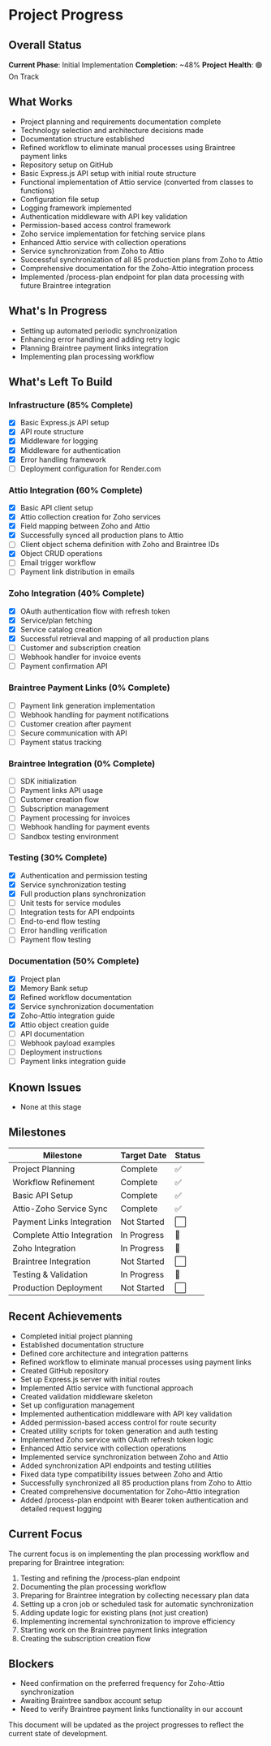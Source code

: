 # Project Progress

## Overall Status

**Current Phase**: Initial Implementation
**Completion**: ~48%
**Project Health**: 🟢 On Track

## What Works

- Project planning and requirements documentation complete
- Technology selection and architecture decisions made
- Documentation structure established
- Refined workflow to eliminate manual processes using Braintree payment links
- Repository setup on GitHub
- Basic Express.js API setup with initial route structure
- Functional implementation of Attio service (converted from classes to functions)
- Configuration file setup
- Logging framework implemented
- Authentication middleware with API key validation
- Permission-based access control framework
- Zoho service implementation for fetching service plans
- Enhanced Attio service with collection operations
- Service synchronization from Zoho to Attio
- Successful synchronization of all 85 production plans from Zoho to Attio
- Comprehensive documentation for the Zoho-Attio integration process
- Implemented /process-plan endpoint for plan data processing with future Braintree integration

## What's In Progress

- Setting up automated periodic synchronization
- Enhancing error handling and adding retry logic
- Planning Braintree payment links integration
- Implementing plan processing workflow

## What's Left To Build

### Infrastructure (85% Complete)

- [x] Basic Express.js API setup
- [x] API route structure
- [x] Middleware for logging
- [x] Middleware for authentication
- [x] Error handling framework
- [ ] Deployment configuration for Render.com

### Attio Integration (60% Complete)

- [x] Basic API client setup
- [x] Attio collection creation for Zoho services
- [x] Field mapping between Zoho and Attio
- [x] Successfully synced all production plans to Attio
- [ ] Client object schema definition with Zoho and Braintree IDs
- [x] Object CRUD operations
- [ ] Email trigger workflow
- [ ] Payment link distribution in emails

### Zoho Integration (40% Complete)

- [x] OAuth authentication flow with refresh token
- [x] Service/plan fetching
- [x] Service catalog creation
- [x] Successful retrieval and mapping of all production plans
- [ ] Customer and subscription creation
- [ ] Webhook handler for invoice events
- [ ] Payment confirmation API

### Braintree Payment Links (0% Complete)

- [ ] Payment link generation implementation
- [ ] Webhook handling for payment notifications
- [ ] Customer creation after payment
- [ ] Secure communication with API
- [ ] Payment status tracking

### Braintree Integration (0% Complete)

- [ ] SDK initialization
- [ ] Payment links API usage
- [ ] Customer creation flow
- [ ] Subscription management
- [ ] Payment processing for invoices
- [ ] Webhook handling for payment events
- [ ] Sandbox testing environment

### Testing (30% Complete)

- [x] Authentication and permission testing
- [x] Service synchronization testing
- [x] Full production plans synchronization
- [ ] Unit tests for service modules
- [ ] Integration tests for API endpoints
- [ ] End-to-end flow testing
- [ ] Error handling verification
- [ ] Payment flow testing

### Documentation (50% Complete)

- [x] Project plan
- [x] Memory Bank setup
- [x] Refined workflow documentation
- [x] Service synchronization documentation
- [x] Zoho-Attio integration guide
- [x] Attio object creation guide
- [ ] API documentation
- [ ] Webhook payload examples
- [ ] Deployment instructions
- [ ] Payment links integration guide

## Known Issues

- None at this stage

## Milestones

| Milestone                  | Target Date | Status |
| -------------------------- | ----------- | ------ |
| Project Planning           | Complete    | ✅     |
| Workflow Refinement        | Complete    | ✅     |
| Basic API Setup            | Complete    | ✅     |
| Attio-Zoho Service Sync    | Complete    | ✅     |
| Payment Links Integration  | Not Started | ⬜     |
| Complete Attio Integration | In Progress | 🔄     |
| Zoho Integration           | In Progress | 🔄     |
| Braintree Integration      | Not Started | ⬜     |
| Testing & Validation       | In Progress | 🔄     |
| Production Deployment      | Not Started | ⬜     |

## Recent Achievements

- Completed initial project planning
- Established documentation structure
- Defined core architecture and integration patterns
- Refined workflow to eliminate manual processes using payment links
- Created GitHub repository
- Set up Express.js server with initial routes
- Implemented Attio service with functional approach
- Created validation middleware skeleton
- Set up configuration management
- Implemented authentication middleware with API key validation
- Added permission-based access control for route security
- Created utility scripts for token generation and auth testing
- Implemented Zoho service with OAuth refresh token logic
- Enhanced Attio service with collection operations
- Implemented service synchronization between Zoho and Attio
- Added synchronization API endpoints and testing utilities
- Fixed data type compatibility issues between Zoho and Attio
- Successfully synchronized all 85 production plans from Zoho to Attio
- Created comprehensive documentation for Zoho-Attio integration
- Added /process-plan endpoint with Bearer token authentication and detailed request logging

## Current Focus

The current focus is on implementing the plan processing workflow and preparing for Braintree integration:

1. Testing and refining the /process-plan endpoint
2. Documenting the plan processing workflow
3. Preparing for Braintree integration by collecting necessary plan data
4. Setting up a cron job or scheduled task for automatic synchronization
5. Adding update logic for existing plans (not just creation)
6. Implementing incremental synchronization to improve efficiency
7. Starting work on the Braintree payment links integration
8. Creating the subscription creation flow

## Blockers

- Need confirmation on the preferred frequency for Zoho-Attio synchronization
- Awaiting Braintree sandbox account setup
- Need to verify Braintree payment links functionality in our account

This document will be updated as the project progresses to reflect the current state of development.
